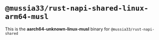 # `@mussia33/rust-napi-shared-linux-arm64-musl`

This is the **aarch64-unknown-linux-musl** binary for `@mussia33/rust-napi-shared`
